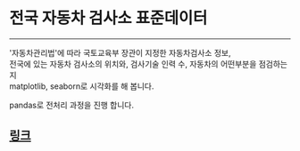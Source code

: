 # 전국 자동차 검사소 표준데이터
---
'자동차관리법'에 따라 국토교육부 장관이 지정한 자동차검사소 정보, <br>
전국에 있는 자동차 검사소의 위치와, 검사기술 인력 수, 자동차의 어떤부분을 점검하는지 <br>
matplotlib, seaborn로 시각화를 해 봅니다.

pandas로 전처리 과정을 진행 합니다.

[링크](https://github.com/SANGHEEZZANG/CarInspection/blob/main/%EC%A0%84%EA%B5%AD%EC%9E%90%EB%8F%99%EC%B0%A8%EA%B2%80%EC%82%AC%EC%86%8C%ED%91%9C%EC%A4%80%EB%8D%B0%EC%9D%B4%ED%84%B0.ipynb)
---